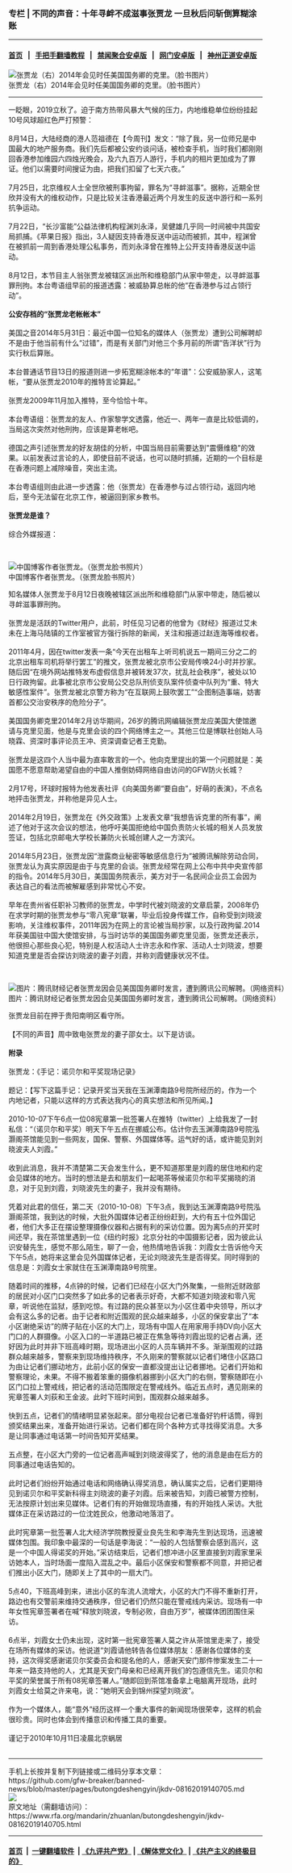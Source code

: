 ### 专栏 | 不同的声音：十年寻衅不成滋事张贾龙 一旦秋后问斩倒算糊涂账
------------------------

#### [首页](https://github.com/gfw-breaker/banned-news/blob/master/README.md) &nbsp;&nbsp;|&nbsp;&nbsp; [手把手翻墙教程](https://github.com/gfw-breaker/guides/wiki) &nbsp;&nbsp;|&nbsp;&nbsp; [禁闻聚合安卓版](https://github.com/gfw-breaker/bn-android) &nbsp;&nbsp;|&nbsp;&nbsp; [网门安卓版](https://github.com/oGate2/oGate) &nbsp;&nbsp;|&nbsp;&nbsp; [神州正道安卓版](https://github.com/SzzdOgate/update) 



<div id="headerimg">
 <img alt="张贾龙（右）2014年会见时任美国国务卿的克里。（脸书图片）" src="https://www.rfa.org/mandarin/yataibaodao/gangtai/yq-08142019141501.html/e5bca0e8b4bee9be99-with-sec-kerry.jpg/@@images/1fadfca7-f52b-49df-8f88-aca698376102.jpeg" title="张贾龙（右）2014年会见时任美国国务卿的克里。（脸书图片）"/>
 <div id="headerimgcontents">
  <div id="headerimgcaption">
   <span>
    张贾龙（右）2014年会见时任美国国务卿的克里。（脸书图片）
   </span>
   <!-- zoomattribute -->
  </div>
  <!-- headerimgcaption -->
 </div>
 <!-- headerimagecontents -->
</div>

<hr/>
<div id="storytext">
 <div>
  <div class="slot_header">
  </div>
 </div>
 <p>
  一眨眼，2019立秋了。迫于南方热带风暴大气候的压力，内地维稳单位纷纷挂起10号风球超红色严打预警：
  <br/>
  <br/>
  8月14日，大陆经商的港人范祖德在【今周刊】发文：“除了我，另一位师兄是中国最大的地产服务商。我们先后都被公安约谈问话，被检查手机，当时我们都刚刚回香港参加维园六四烛光晚会，及六九百万人游行，手机内的相片更加成为了罪证。他们以需要时间搜证为由，把我们扣留了七天六夜。”
  <br/>
  <br/>
  7月25日，北京维权人士全世欣被刑事拘留，罪名为“寻衅滋事”。据称，近期全世欣并没有大的维权动作，只是比较关注香港最近两个月发生的反送中游行和一系列抗争运动。
  <br/>
  <br/>
  7月22日，“长沙富能”公益法律机构程渊刘永泽，吴健雄几乎同一时间被中共国安局抓捕。《苹果日报》指出，3人疑因支持香港反送中运动而被抓，其中，程渊曾在被抓前一周到香港处理公私事务，而刘永泽曾在推特上公开支持香港反送中运动。
  <br/>
  <br/>
  8月12日，本节目主人翁张贾龙被辖区派出所和维稳部门从家中带走，以寻衅滋事罪刑拘。本台粤语组早前的报道透露：被威胁算总帐的他“在香港参与过占领行动”。
  <br/>
  <b>
   <br/>
   公安存档的“张贾龙老帐帐本”
  </b>
  <br/>
  <br/>
  美国之音2014年5月31日：最近中国一位知名的媒体人（张贾龙）遭到公司解聘却不是由于他当前有什么“过错”，而是有关部门对他三个多月前的所谓“告洋状”行为实行秋后算账。
  <br/>
  <br/>
  本台普通话节目13日的报道则进一步拓宽糊涂帐本的“年谱”：公安威胁家人，这笔帐，“要从张贾龙2010年的推特言论算起。”
  <br/>
  <br/>
  张贾龙2009年11月加入推特，至今恰恰十年。
  <br/>
  <br/>
  本台粤语组：张贾龙的友人、作家黎学文透露，他近一、两年一直是比较低调的，当局这次突然对他刑拘，应该是算老帐吧。
  <br/>
  <br/>
  德国之声引述张贾龙的好友胡佳的分析，中国当局目前需要达到"震慑维稳"的效果。以前发表过言论的人，即使目前不说话，也可以随时抓捕，近期的一个目标是在香港问题上减除噪音，突出主流。
  <br/>
  <br/>
  本台粤语组则由此进一步透露：他（张贾龙）在香港参与过占领行动，返回内地后，至今无法留在北京工作，被逼回到家乡教书。
  <br/>
  <b>
   <br/>
   张贾龙是谁？
   <br/>
  </b>
  <br/>
  综合外媒报道：
 </p>
 <p>
  <br/>
  <div class="image-inline captioned" style="width:720px;">
   <div style="width:720px;">
    <img alt="中国博客作者张贾龙。（张贾龙脸书照片）" src="https://www.rfa.org/mandarin/yataibaodao/gangtai/yq-08142019141501.html/32488_102328539816272_5023692_n.jpg" title="中国博客作者张贾龙。（张贾龙脸书照片）"/>
   </div>
   <div class="image-caption">
    <span style="width:720px;">
     中国博客作者张贾龙。（张贾龙脸书照片）
    </span>
    <span class="copyright">
    </span>
   </div>
  </div>
 </p>
 <p>
  知名媒体人张贾龙于8月12日夜晚被辖区派出所和维稳部门从家中带走，随后被以寻衅滋事罪刑拘。
  <br/>
  <br/>
  张贾龙是活跃的Twitter用户，此前，时任见习记者的他曾为《财经》报道过艾未未在上海马陆镇的工作室被官方强行拆除的新闻，关注和报道过赵连海等维权者。
  <br/>
  <br/>
  2011年4月，因在twitter发表一条“今天在出租车上听司机说五一期间三分之二的北京出租车司机将举行罢工”的推文，张贾龙被北京市公安局传唤24小时并抄家。随后因“在境外网站推特发布虚假信息并被转发37次，扰乱社会秩序”，被处以10日行政拘留。此事被北京市公安局公交总队刑侦支队案件侦查中队列为“重、特大敏感性案件”。张贾龙被北京警方称为“在互联网上鼓吹罢工”“企图制造事端，妨害首都公交治安秩序的危险分子”。
  <br/>
  <br/>
  美国国务卿克里2014年2月访华期间，26岁的腾讯网编辑张贾龙应美国大使馆邀请与克里见面，他是与克里会谈的四个网络博主之一。其他三位是博联社创始人马晓霖、资深时事评论员王冲、资深调查记者王克勤。
  <br/>
  <br/>
  张贾龙是这四个人当中最为直率敢言的一个。他向克里提出的第一个问题就是：美国愿不愿意帮助渴望自由的中国人推倒妨碍网络自由访问的GFW防火长城？
  <br/>
  <br/>
  2月17号，环球时报特为他发表社评《向美国务卿“要自由”，好萌的表演》，不点名地抨击张贾龙，并称他是异见人士。
  <br/>
  <br/>
  2014年2月19日，张贾龙在《外交政策》上发表文章“我想告诉克里的所有事”，阐述了他对于这次会议的想法，他呼吁美国拒绝给中国负责防火长城的相关人员发放签证，包括北京邮电大学校长兼防火长城创建人之一方滨兴。
  <br/>
  <br/>
  2014年5月23日，张贾龙因“泄露商业秘密等敏感信息行为”被腾讯解除劳动合同，张贾龙认为真实原因是由于与克里的会谈。张贾龙经常在网上公布中共中央宣传部的指令。2014年5月30日，美国国务院表示，美方对于一名民间企业员工会因为表达自己的看法而被解雇感到非常忧心不安。
  <br/>
  <br/>
  早年在贵州省任职补习教师的张贾龙，中学时代被刘晓波的文章启蒙，2008年仍在求学时期的张贾龙参与“零八宪章”联署，毕业后投身传媒工作，自称受到刘晓波影响，关注维权事件，2011年因为在网上的言论被当局抄家，以及行政拘留.2014年获美国驻中国大使馆安排，与当时访华的美国国务卿克里见面，张贾龙还表示，他很担心那些良心犯，特别是人权活动人士许志永和作家、活动人士刘晓波，想要知道克里是否会探访刘晓波的妻子刘霞，并称刘霞健康状况不佳。
 </p>
 <p>
  <br/>
  <div class="image-inline captioned" style="width:640px;">
   <div style="width:640px;">
    <img alt="图片：腾讯财经记者张贾龙因会见美国国务卿时发言，遭到腾讯公司解聘。（网络资料）" src="https://www.rfa.org/mandarin/yataibaodao/meiti/xl1-05262014094229.html/zhangjialong.jpg" title="图片：腾讯财经记者张贾龙因会见美国国务卿时发言，遭到腾讯公司解聘。（网络资料）"/>
   </div>
   <div class="image-caption">
    <span style="width:640px;">
     图片：腾讯财经记者张贾龙因会见美国国务卿时发言，遭到腾讯公司解聘。（网络资料）
    </span>
    <span class="copyright">
    </span>
   </div>
  </div>
 </p>
 <p>
  张贾龙目前在押于贵阳南明区看守所。
  <br/>
  <br/>
  【不同的声音】周中致电张贾龙的妻子邵女士。以下是访谈。
  <br/>
  <br/>
  <b>
   附录
  </b>
  <br/>
  <br/>
  张贾龙：《手记：诺贝尔和平奖现场记录》
  <br/>
  <br/>
  题记：【写下这篇手记：记录开奖当天我在玉渊潭南路9号院所经历的，作为一个内地记者，只能以这样的方式表达我内心的真实想法和所见所闻。】
  <br/>
  <br/>
  2010-10-07下午6点一位08宪章第一批签署人在推特（twitter）上给我发了一封私信：“（诺贝尔和平奖）明天下午五点在挪威公布。估计你去玉渊潭南路9号院泓灏阁茶馆能见到一些网友，国保、警察、外国媒体等。运气好的话，或许能见到刘晓波夫人刘霞。”
  <br/>
  <br/>
  收到此消息，我并不清楚第二天会发生什么，更不知道那里是刘霞的居住地和约定会见媒体的地方。当时的想法是去和朋友们一起喝茶等候诺贝尔和平奖揭晓的消息，对于见到刘霞，刘晓波先生的妻子，我并没有期待。
  <br/>
  <br/>
  凭着对此君的信任，第二天（2010-10-08）下午3点，我到达玉渊潭南路9号院泓灏阁茶馆，我到达的时候，大批外国媒体记者正纷纷赶到，大约有五十位外国记者，他们大多正在摆设整理摄像仪器和占据有利的采访位置。因为离5点的开奖时间还早，我在茶馆里遇到一位《纽约时报》北京分社的中国摄影记者，因为彼此认识安替先生，感觉不那么陌生，聊了一会，他热情地告诉我：刘霞女士告诉他今天下午5点，她将来这里会见外国媒体记者，无论刘晓波先生是否得奖。同时得到的信息是：刘霞女士家就住在玉渊潭南路9号院里。
  <br/>
  <br/>
  随着时间的推移，4点钟的时候，记者们已经在小区大门外聚集，一些附近财政部的居民对小区门口突然多了如此多的记者表示好奇，大都不知道刘晓波和零八宪章，听说他在监狱，感到吃惊。有过路的民众甚至以为小区住着中央领导，所以才会有这么多的记者。由于记者和附近围观的民众越来越多，小区的保安拿出了“本小区谢绝采访”的牌子贴在小区的大门上，现场有中国人在用家用手持DV向小区大门口的人群摄像。小区入口的一半道路已被正在焦急等待刘霞出现的记者占满，还好因为此时并非下班高峰时期，现场进出小区的人员车辆并不多。渐渐围观的过路群众越来越多，警察来到现场维持秩序，不久刚来的警察就以记者们堵住小区路口为由让记者们挪动地方，此前小区的保安一直都没提出让记者挪地。记者们开始和警察理论，未果。不得不搬着笨重的摄像机器挪到小区大门的右侧，警察随即在小区门口拉上警戒线，把记者的活动范围限定在警戒线外。临近五点时，遇见刚来的宪章签署人刘荻和王金波。此时下班时间到，围观群众越来越多。
  <br/>
  <br/>
  快到五点，记者们的情绪明显紧张起来。部分电视台记者已准备好钓杆话筒，得到颁奖结果出来，准备开始进行采访。记者们都在同个各种方式寻找得奖消息。大多是让同事通过电话第一时间告知开奖结果。
  <br/>
  <br/>
  五点整，在小区大门旁的一位记者高声喊到刘晓波得奖了，他的消息是由在后方的同事通过电话告知的。
  <br/>
  <br/>
  此时记者们纷纷开始通过电话和网络确认得奖消息，确认属实之后，记者们更期待见到诺贝尔和平奖新科得主刘晓波的妻子刘霞。后来被告知，刘霞已被警方控制，无法按原计划出来见媒体。记者们有的开始做现场直播，有的开始找人采访。大批媒体正在采访路过的一位沈姓民众，他激动地落泪了。
  <br/>
  <br/>
  此时宪章第一批签署人北大经济学院教授夏业良先生和李海先生到达现场，迅速被媒体包围。我印象中最深的一句话是李海说：“一般的人包括警察会感到高兴，这是一个中国人得诺奖的开始。”采访结束后，记者们想冲进小区里直接到刘霞家里采访她本人，当时场面一度陷入混乱之中。最后小区保安和警察都不同意，并把记者们推出小区大门，随即关上了其中的一扇大门。
  <br/>
  <br/>
  5点40，下班高峰到来，进出小区的车流人流增大，小区的大门不得不重新打开，路边也有交警前来维持交通秩序，但记者们仍然只能在警戒线内采访。现场有一中年女性宪章签署者在喊“释放刘晓波，专制必败，自由万岁”，被媒体团团围住采访。
  <br/>
  <br/>
  6点半，刘霞女士仍未出现，这时第一批宪章签署人莫之许从茶馆里走来了，接受在场所有媒体的采访。他说道“刘霞请他转告各位媒体朋友：感谢各位媒体的支持，这次得奖感谢诺贝尔奖委员会和提名他的人，感谢天安门那件惨案发生二十一年来一路支持他的人，尤其是天安门母亲和已经离开我们的包遵信先生。诺贝尔和平奖的荣誉属于所有08宪章签署人。”随即回到茶馆准备拿上电脑离开现场，此时刘霞女士给莫之许来电，说：“她明天会到锦州探望刘晓波”。
  <br/>
  <br/>
  作为一个媒体人，能“意外”经历这样一个重大事件的新闻现场很荣幸，这样的机会很珍贵。同时也体会到传播意识和传播工具的重要。
  <br/>
  <br/>
  谨记于2010年10月11日凌晨北京蜗居
  <br/>
  <br/>
 </p>
</div>

<hr/>
手机上长按并复制下列链接或二维码分享本文章：<br/>
https://github.com/gfw-breaker/banned-news/blob/master/pages/butongdeshengyin/jkdv-08162019140705.md <br/>
<a href='https://github.com/gfw-breaker/banned-news/blob/master/pages/butongdeshengyin/jkdv-08162019140705.md'><img src='https://github.com/gfw-breaker/banned-news/blob/master/pages/butongdeshengyin/jkdv-08162019140705.md.png'/></a> <br/>
原文地址（需翻墙访问）：https://www.rfa.org/mandarin/zhuanlan/butongdeshengyin/jkdv-08162019140705.html


------------------------
#### [首页](https://github.com/gfw-breaker/banned-news/blob/master/README.md) &nbsp;|&nbsp; [一键翻墙软件](https://github.com/gfw-breaker/nogfw/blob/master/README.md) &nbsp;| [《九评共产党》](https://github.com/gfw-breaker/9ping.md/blob/master/README.md#九评之一评共产党是什么) | [《解体党文化》](https://github.com/gfw-breaker/jtdwh.md/blob/master/README.md) | [《共产主义的终极目的》](https://github.com/gfw-breaker/gczydzjmd.md/blob/master/README.md)

